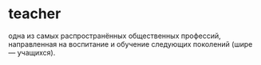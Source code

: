 # teacher
одна из самых распространённых общественных профессий, направленная на воспитание и обучение следующих поколений (шире — учащихся).
